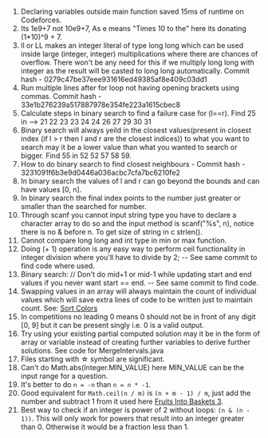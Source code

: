1. Declaring variables outside main function saved 15ms of runtime on Codeforces.
2. Its 1e9+7 not 10e9+7, As e means "Times 10 to the" here its donating (1*10)^9 + 7.
3. ll or LL makes an integer literal of type long long which can be used inside large (integer, integer) multiplications where there are chances of overflow. There won't be any need for this if we multiply long long with integer as the result will be casted to long long automatically. Commit hash - 0279c47be37eee931616ed49385af8e409c03dd1
4. Run multiple lines after for loop not having opening brackets using commas. Commit hash - 33e1b276239a517887978e354fe223a1615cbec8
5. Calculate steps in binary search to find a failure case for (l==r). Find 25 in --> 21 22 23 23 24 24 26 27 29 30 31
6. Binary search will always yeild in the closest values(present in closest index (if l > r then l and r are the closest indices)) to what you want to search may it be a lower value than what you wanted to search or bigger. Find 55 in 52 52 57 58 59.
7. How to do binary search to find closest neighbours - Commit hash - 3231091f6b3e9d0446a036acbc7cfa7bc6210fe2
8. In binary search the values of l and r can go beyond the bounds and can have values [0, n].
9. In binary search the final index points to the number just greater or smaller than the searched for number.
10. Through scanf you cannot input string type you have to declare a character array to do so and the input method is scanf("%s", n), notice there is no & before n. To get size of string in c strlen().
11. Cannot compare long long and int type in min or max function.
12. Doing (+ 1) operation is any easy way to perform ceil functionality in integer division where you'll have to divide by 2; -- See same commit to find code where used.
13. Binary search: // Don't do mid+1 or mid-1 while updating start and end values if you never want start == end. -- See same commit to find code.
14. Swapping values in an array will always maintain the count of individual values which will save extra lines of code to be written just to maintain count. See: [Sort Colors](https://leetcode.com/problems/sort-colors/)
15. In competitions no leading 0 means 0 should not be in front of any digit [0, 9] but it can be present singly i.e. 0 is a valid output.
16. Try using your existing partial computed solution may it be in the form of array or variable instead of creating further variables to derive further solutions. See code for MergeIntervals.java
17. Files starting with ☆ symbol are significant.
18. Can't do Math.abs(Integer.MIN_VALUE) here MIN_VALUE can be the input range for a question.
19. It's better to do ```n = -n``` than ```n = n * -1```.
20. Good equivalent for ```Math.ceil(n / m)``` is ```(n + m - 1) / m```, just add the number and subtract 1 from it used here [Fruits Into Baskets 3](https://leetcode.com/problems/fruits-into-baskets-iii).
21. Best way to check if an integer is power of 2 without loops: ```(n & (n - 1))```. This will only work for powers that result into an integer greater than 0. Otherwise it would be a fraction less than 1.
